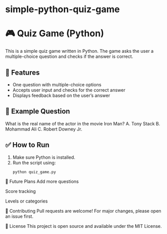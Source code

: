# simple-python-quiz-game
# 🎮 Quiz Game (Python)

This is a simple quiz game written in Python. The game asks the user a multiple-choice question and checks if the answer is correct.

## 📌 Features

- One question with multiple-choice options
- Accepts user input and checks for the correct answer
- Displays feedback based on the user’s answer

## 🧠 Example Question
What is the real name of the actor in the movie Iron Man? 
A. Tony Stack B. Mohammad Ali C. Robert Downey Jr.


## ✅ How to Run

1. Make sure Python is installed.
2. Run the script using:
   ```bash
   python quiz_game.py

🚀 Future Plans
Add more questions

Score tracking

Levels or categories

🤝 Contributing
Pull requests are welcome! For major changes, please open an issue first.

📄 License
This project is open source and available under the MIT License.
